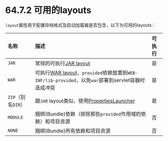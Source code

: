 # 64.7.2 可用的layouts

`layout`属性用于配置存档格式及启动加载器是否包含，以下为可用的layouts：

| 名称 | 描述 | 可执行 |
| :--- | :--- | :--- |
| `JAR` | 常规的可执行[JAR layout](http://docs.spring.io/spring-boot/docs/1.4.1.RELEASE/reference/htmlsingle/#executable-jar-jar-file-structure) | 是 |
| `WAR` | 可执行[WAR layout](http://docs.spring.io/spring-boot/docs/1.4.1.RELEASE/reference/htmlsingle/#executable-jar-war-file-structure)，`provided`依赖放置到`WEB-INF/lib-provided`，以免`war`部署到servlet容器时造成冲突 | 是 |
| `ZIP`（别名`DIR`） | 跟`JAR` layout类似，使用[PropertiesLauncher](http://docs.spring.io/spring-boot/docs/1.4.1.RELEASE/reference/htmlsingle/#executable-jar-property-launcher-features) | 是 |
| `MODULE` | 捆绑\(Bundle\)依赖（排除那些`provided`作用域的依赖）和项目资源 | 否 |
| `NONE` | 捆绑\(Bundle\)所有依赖和项目资源 | 否 |

